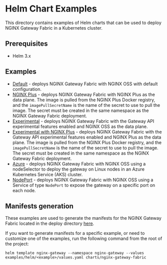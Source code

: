 # Helm Chart Examples

This directory contains examples of Helm charts that can be used to deploy NGINX Gateway Fabric in a Kubernetes cluster.

## Prerequisites

- Helm 3.x

## Examples

- [Default](./default) - deploys NGINX Gateway Fabric with NGINX OSS with default configuration.
- [NGINX Plus](./nginx-plus) - deploys NGINX Gateway Fabric with NGINX Plus as the data plane. The image is pulled from the
  NGINX Plus Docker registry, and the `imagePullSecretName` is the name of the secret to use to pull the image.
  The secret must be created in the same namespace as the NGINX Gateway Fabric deployment.
- [Experimental](./experimental) - deploys NGINX Gateway Fabric with the Gateway API experimental features enabled and NGINX OSS as the data plane.
- [Experimental with NGINX Plus](./experimental-nginx-plus) - deploys NGINX Gateway Fabric with the Gateway API experimental features enabled and NGINX Plus as the data plane. The image is pulled from the NGINX Plus Docker registry, and the `imagePullSecretName` is the name of the secret to use to pull the image. The secret must be created in the same namespace as the NGINX Gateway Fabric deployment.
- [Azure](./azure) - deploys NGINX Gateway Fabric with NGINX OSS using a nodeSelector to deploy the gateway on Linux nodes in an Azure Kubernetes Service (AKS) cluster.
- [NodePort](./nodeport) - deploys NGINX Gateway Fabric with NGINX OSS using a Service of type `NodePort` to expose the gateway on a specific port on each node.

## Manifests generation

These examples are used to generate the manifests for the NGINX Gateway Fabric located in the deploy directory [here](../../deploy).

If you want to generate manifests for a specific example, or need to customize one of the examples, run the following
command from the root of the project:

```shell
helm template nginx-gateway --namespace nginx-gateway --values examples/helm/<example>/values.yaml charts/nginx-gateway-fabric
```
